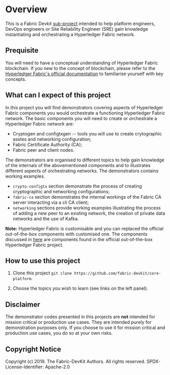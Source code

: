 # Overview

This is a Fabric Devkit [sub-project](https://github.com/fabric-devkit/core-platform) intended to help platform engineers, DevOps engineers or Site Reliability Engineer (SRE) gain knowledge instantiating and orchestrating a Hyperledger Fabric network.

## Prequisite

You will need to have a conceptual understanding of Hyperledger Fabric blockchain. If you new to the concept of blockchain, please refer to the [Hyperledger Fabric's official documentation](https://hyperledger-fabric.readthedocs.io/en/release-1.4/blockchain.html) to familiarise yourself with key concepts.

## What can I expect of this project

In this project you will find demonstrators covering aspects of Hyperledger Fabric components you would orchestrate a functioning Hyperledger Fabric network. The basic components you will need to create or orchestrate a Hyperledger Fabric network are:

* Cryptogen and configtxgen -- tools you will use to create crytographic asstes and networking configuration;
* Fabric Certificate Authority (CA);
* Fabric peer and client nodes.

The demonstrators are organised to different topics to help gain knowledge of the internals of the abovementioned components and to illustrates different aspects of orchestrating networks. The demonstrators contains working examples.

* `crypto-configtx` section demonstrate the process of creating cryptographic and networking configurations;
* `fabric-ca` section demonstrates the internal workings of the Fabric CA server interacting via a cli CA client;
* `networking` sections provide working examples illustrating the process of adding a new peer to an existing network, the creation of private data networks and the use of Kafka.

**Note:** Hyperledger Fabric is customisable and you can replaced the official out-of-the-box components with customised one. The components discussed in [here](https://github.com/fabric-devkit/core-platform) are components found in the official out-of-the-box Hyperledger Fabric project.

## How to use this project

1. Clone this project `git clone https://github.com/fabric-devkit/core-platform`.

2. Choose the topics you wish to learn (see links on the left panel).

## Disclaimer

The demonstrator codes presented in this projects are **not** intended for mission critical or production use cases. They are intended purely for demonstration purposes only. If you choose to use it for mission critical and production use cases, you do so at your own risks.

## Copyright Notice

Copyright (c) 2019. The Fabric-DevKit Authors. All rights reserved.
SPDX-License-Identifier: Apache-2.0
